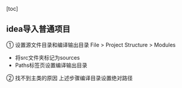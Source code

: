 [toc]

## idea导入普通项目
① 设置源文件目录和编译输出目录
File > Project Structure > Modules
- 将src文件夹标记为sources
- Paths标签页设置编译输出目录

② 找不到主类的原因
上述步骤编译目录设置绝对路径